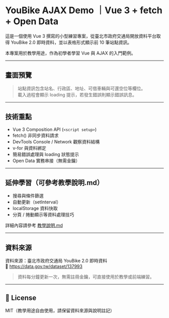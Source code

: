 # YouBike AJAX Demo ｜Vue 3 + fetch + Open Data

這是一個使用 Vue 3 撰寫的小型練習專案，從臺北市政府交通局開放資料平台取得 YouBike 2.0 即時資料，並以表格形式顯示前 10 筆站點資訊。

本專案用於教學用途，作為初學者學習 Vue 與 AJAX 的入門範例。

---

## 畫面預覽

> 站點資訊包含站名、行政區、地址、可借車輛與可還空位等欄位。  
> 載入過程會顯示 loading 提示，若發生錯誤則顯示錯誤訊息。

---

## 技術重點

- Vue 3 Composition API (`<script setup>`)
- fetch() 非同步資料請求
- DevTools Console / Network 觀察資料結構
- v-for 與資料綁定
- 簡易錯誤處理與 loading 狀態提示
- Open Data 實務串接（無需金鑰）

---

## 延伸學習（可參考教學說明.md）

- 搜尋與條件篩選
- 自動更新（setInterval）
- localStorage 資料快取
- 分頁 / 捲動顯示等資料處理技巧

詳細內容請參考 [教學說明.md]([https://markdown.com.cn](https://github.com/ivesho/vue-tips-sharing/blob/main/youbike-ajax-demo/%E6%95%99%E5%AD%B8%E8%AA%AA%E6%98%8E.md))

---

## 資料來源

資料來源：臺北市政府交通局 YouBike 2.0 即時資料  
📎 https://data.gov.tw/dataset/137993

> 資料每分鐘更新一次，無需註冊金鑰，可直接使用於教學或前端練習。

---

## 📄 License

MIT（教學用途自由使用，請保留資料來源與說明註記）
